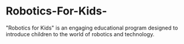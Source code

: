 # Robotics-For-Kids-
"Robotics for Kids" is an engaging educational program designed to introduce children to the world of robotics and technology.
